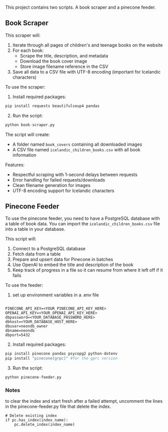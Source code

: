 This project contains two scripts. A book scraper and a pinecone feeder.


## Book Scraper

This scraper will:

1. Iterate through all pages of children's and teenage books on the website
2. For each book:
   - Scrape the title, description, and metadata
   - Download the book cover image
   - Store image filename reference in the CSV
3. Save all data to a CSV file with UTF-8 encoding (important for Icelandic characters)

To use the scraper:

1. Install required packages:
```python
pip install requests beautifulsoup4 pandas
```

2. Run the script:
```python
python book-scraper.py
```

The script will create:
- A folder named `book_covers` containing all downloaded images
- A CSV file named `icelandic_children_books.csv` with all book information

Features:
- Respectful scraping with 1-second delays between requests
- Error handling for failed requests/downloads
- Clean filename generation for images
- UTF-8 encoding support for Icelandic characters

## Pinecone Feeder

To use the pinecone feeder, you need to have a PostgreSQL database with a table of book data. You can import the `icelandic_children_books.csv` file into a table in your database.

This script will:

1. Connect to a PostgreSQL database
2. Fetch data from a table
3. Prepare and upsert data for Pinecone in batches
4. Use OpenAI to embed the title and description of the book
5. Keep track of progress in a file so it can resume from where it left off if it fails

To use the feeder:  

1. set up environment variables in a .env file

```

PINECONE_API_KEY=<YOUR_PINECONE_API_KEY_HERE>
OPENAI_API_KEY=<YOUR_OPENAI_API_KEY_HERE>
dbpassword=<YOUR_DATABASE_PASSWORD_HERE>
dbhost=<YOUR_DATABASE_HOST_HERE>
dbuser=neondb_owner
dbname=neondb
dbport=5432
```

2. Install required packages:
```python
pip install pinecone pandas psycopg2 python-dotenv
pip install "pinecone[grpc]" #for the gprc version
```   

3. Run the script:
```python
python pinecone-feeder.py
```


### Notes

to clear the index and start fresh after a failed attempt, uncomment the lines in the pinecone-feeder.py file that delete the index.

```
# Delete existing index
if pc.has_index(index_name):
    pc.delete_index(index_name)
```




